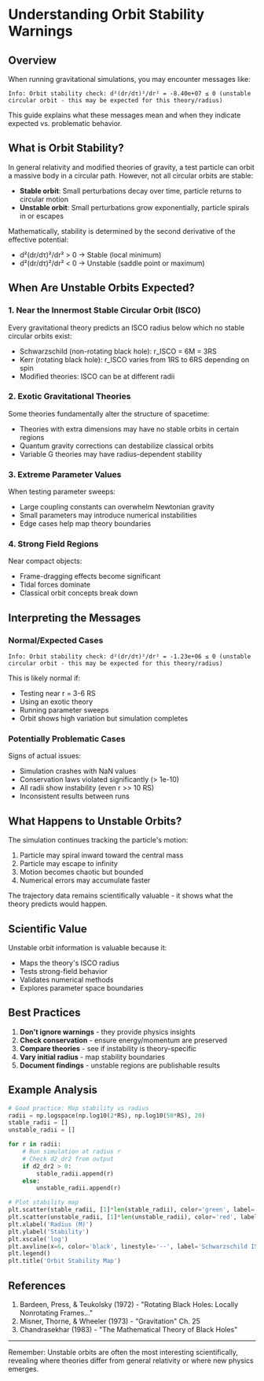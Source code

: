 # Understanding Orbit Stability Warnings

## Overview

When running gravitational simulations, you may encounter messages like:
```
Info: Orbit stability check: d²(dr/dτ)²/dr² = -8.40e+07 ≤ 0 (unstable circular orbit - this may be expected for this theory/radius)
```

This guide explains what these messages mean and when they indicate expected vs. problematic behavior.

## What is Orbit Stability?

In general relativity and modified theories of gravity, a test particle can orbit a massive body in a circular path. However, not all circular orbits are stable:

- **Stable orbit**: Small perturbations decay over time, particle returns to circular motion
- **Unstable orbit**: Small perturbations grow exponentially, particle spirals in or escapes

Mathematically, stability is determined by the second derivative of the effective potential:
- d²(dr/dτ)²/dr² > 0 → Stable (local minimum)
- d²(dr/dτ)²/dr² < 0 → Unstable (saddle point or maximum)

## When Are Unstable Orbits Expected?

### 1. Near the Innermost Stable Circular Orbit (ISCO)

Every gravitational theory predicts an ISCO radius below which no stable circular orbits exist:
- Schwarzschild (non-rotating black hole): r_ISCO = 6M = 3RS
- Kerr (rotating black hole): r_ISCO varies from 1RS to 6RS depending on spin
- Modified theories: ISCO can be at different radii

### 2. Exotic Gravitational Theories

Some theories fundamentally alter the structure of spacetime:
- Theories with extra dimensions may have no stable orbits in certain regions
- Quantum gravity corrections can destabilize classical orbits
- Variable G theories may have radius-dependent stability

### 3. Extreme Parameter Values

When testing parameter sweeps:
- Large coupling constants can overwhelm Newtonian gravity
- Small parameters may introduce numerical instabilities
- Edge cases help map theory boundaries

### 4. Strong Field Regions

Near compact objects:
- Frame-dragging effects become significant
- Tidal forces dominate
- Classical orbit concepts break down

## Interpreting the Messages

### Normal/Expected Cases

```
Info: Orbit stability check: d²(dr/dτ)²/dr² = -1.23e+06 ≤ 0 (unstable circular orbit - this may be expected for this theory/radius)
```

This is likely normal if:
- Testing near r = 3-6 RS
- Using an exotic theory
- Running parameter sweeps
- Orbit shows high variation but simulation completes

### Potentially Problematic Cases

Signs of actual issues:
- Simulation crashes with NaN values
- Conservation laws violated significantly (> 1e-10)
- All radii show instability (even r >> 10 RS)
- Inconsistent results between runs

## What Happens to Unstable Orbits?

The simulation continues tracking the particle's motion:
1. Particle may spiral inward toward the central mass
2. Particle may escape to infinity
3. Motion becomes chaotic but bounded
4. Numerical errors may accumulate faster

The trajectory data remains scientifically valuable - it shows what the theory predicts would happen.

## Scientific Value

Unstable orbit information is valuable because it:
- Maps the theory's ISCO radius
- Tests strong-field behavior
- Validates numerical methods
- Explores parameter space boundaries

## Best Practices

1. **Don't ignore warnings** - they provide physics insights
2. **Check conservation** - ensure energy/momentum are preserved
3. **Compare theories** - see if instability is theory-specific
4. **Vary initial radius** - map stability boundaries
5. **Document findings** - unstable regions are publishable results

## Example Analysis

```python
# Good practice: Map stability vs radius
radii = np.logspace(np.log10(2*RS), np.log10(50*RS), 20)
stable_radii = []
unstable_radii = []

for r in radii:
    # Run simulation at radius r
    # Check d2_dr2 from output
    if d2_dr2 > 0:
        stable_radii.append(r)
    else:
        unstable_radii.append(r)

# Plot stability map
plt.scatter(stable_radii, [1]*len(stable_radii), color='green', label='Stable')
plt.scatter(unstable_radii, [1]*len(unstable_radii), color='red', label='Unstable')
plt.xlabel('Radius (M)')
plt.ylabel('Stability')
plt.xscale('log')
plt.axvline(x=6, color='black', linestyle='--', label='Schwarzschild ISCO')
plt.legend()
plt.title('Orbit Stability Map')
```

## References

1. Bardeen, Press, & Teukolsky (1972) - "Rotating Black Holes: Locally Nonrotating Frames..."
2. Misner, Thorne, & Wheeler (1973) - "Gravitation" Ch. 25
3. Chandrasekhar (1983) - "The Mathematical Theory of Black Holes"

---

Remember: Unstable orbits are often the most interesting scientifically, revealing where theories differ from general relativity or where new physics emerges. 